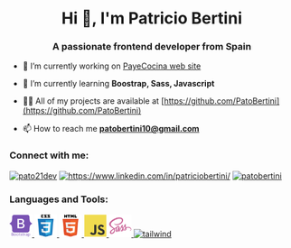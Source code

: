 <h1 align="center">Hi 👋, I'm Patricio Bertini</h1>
<h3 align="center">A passionate frontend developer from Spain</h3>

- 🔭 I’m currently working on [PayeCocina web site](https://github.com/PatoBertini/payeCocina---Bertini.git)

- 🌱 I’m currently learning **Boostrap, Sass, Javascript**

- 👨‍💻 All of my projects are available at [https://github.com/PatoBertini](https://github.com/PatoBertini)

- 📫 How to reach me **patobertini10@gmail.com**

<h3 align="left">Connect with me:</h3>
<p align="left">
<a href="https://twitter.com/pato21dev" target="blank"><img align="center" src="https://raw.githubusercontent.com/rahuldkjain/github-profile-readme-generator/master/src/images/icons/Social/twitter.svg" alt="pato21dev" height="30" width="40" /></a>
<a href="https://linkedin.com/in/https://www.linkedin.com/in/patriciobertini/" target="blank"><img align="center" src="https://raw.githubusercontent.com/rahuldkjain/github-profile-readme-generator/master/src/images/icons/Social/linked-in-alt.svg" alt="https://www.linkedin.com/in/patriciobertini/" height="30" width="40" /></a>
<a href="https://instagram.com/patobertini" target="blank"><img align="center" src="https://raw.githubusercontent.com/rahuldkjain/github-profile-readme-generator/master/src/images/icons/Social/instagram.svg" alt="patobertini" height="30" width="40" /></a>
</p>

<h3 align="left">Languages and Tools:</h3>
<p align="left"> <a href="https://getbootstrap.com" target="_blank" rel="noreferrer"> <img src="https://raw.githubusercontent.com/devicons/devicon/master/icons/bootstrap/bootstrap-plain-wordmark.svg" alt="bootstrap" width="40" height="40"/> </a> <a href="https://www.w3schools.com/css/" target="_blank" rel="noreferrer"> <img src="https://raw.githubusercontent.com/devicons/devicon/master/icons/css3/css3-original-wordmark.svg" alt="css3" width="40" height="40"/> </a> <a href="https://www.w3.org/html/" target="_blank" rel="noreferrer"> <img src="https://raw.githubusercontent.com/devicons/devicon/master/icons/html5/html5-original-wordmark.svg" alt="html5" width="40" height="40"/> </a> <a href="https://developer.mozilla.org/en-US/docs/Web/JavaScript" target="_blank" rel="noreferrer"> <img src="https://raw.githubusercontent.com/devicons/devicon/master/icons/javascript/javascript-original.svg" alt="javascript" width="40" height="40"/> </a> <a href="https://sass-lang.com" target="_blank" rel="noreferrer"> <img src="https://raw.githubusercontent.com/devicons/devicon/master/icons/sass/sass-original.svg" alt="sass" width="40" height="40"/> </a> <a href="https://tailwindcss.com/" target="_blank" rel="noreferrer"> <img src="https://www.vectorlogo.zone/logos/tailwindcss/tailwindcss-icon.svg" alt="tailwind" width="40" height="40"/> </a> </p>

